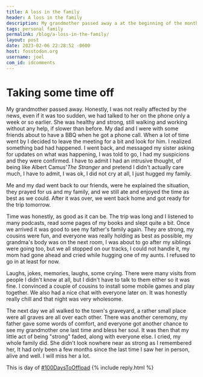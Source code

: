 ```yaml
---
title: A loss in the family
header: A loss in the family
description: My grandmother passed away a at the beginning of the month, I decided to write about it.
tags: personal family
permalink: /blog/a-loss-in-the-family/
layout: post
date: 2023-02-06 22:28:52 -0600
host: fosstodon.org
username: joel
com_id: idcomments
---
```

# Taking some time off

My grandmother passed away. Honestly, I was not really affected by the news, even if it was too sudden, we had talked to her on the phone only a week or so earlier. She was healthy and strong, still walking and working without any help, if slower than before. My dad and I were with some friends about to have a BBQ when he got a phone call. When a lot of time went by I decided to leave the meeting for a bit and look for him. I realized something bad had happened. I went back, and messaged my sister asking for updates on what was happening, I was told to go, I had my suspicions and they were confirmed. I have to admit I had an intrusive thought, of being like Albert Camus'_The Stranger_ and pretend I didn't actually care much, I have to admit, I was ok, I did not cry at all, I just hugged my family.

Me and my dad went back to our friends, were he explained the situation, they prayed for us and my family, and we still ate and enjoyed the time as best as we could. After it was over, we went back home and got ready for the trip tomorrow.

Time was honestly, as good as it can be. The trip was long and I listened to many podcasts, read some pages of my books and slept quite a bit. Once we arrived it was good to see my father's family again. They are strong, my cousins were fun, and everyone was really holding as best as possible, my grandma's body was on the next room, I was about to go after my siblings were going too, but we all stopped on our tracks, I could not handle it, my mom had gone ahead and cried while hugging one of my aunts. I refused to go in at least for now.

Laughs, jokes, memories, laughs, some crying. There were many visits from people I didn't know at all, but I didn't have to talk to them either so it was fine. I convinced a couple of cousins to install some mobile games and play together. We also had a nice chat with everyone later on. It was honestly really chill and that night was very wholesome.

The next day we all walked to the town's graveyard, a rather small place were all graves are all over each other. There was another ceremony, my father gave some words of comfort, and everyone got another chance to see my grandmother one last time and bless her soul. It was then that my little act of being "strong" faded, along with everyone else. I cried, my whole family did. She didn't look nowhere near as strong as I remembered her, It had only been a few months since the last time I saw her in person, alive and well. I will miss her a lot.


This is day of [#100DaysToOffload](https://100daystooffload.com)
{% include reply.html %}
